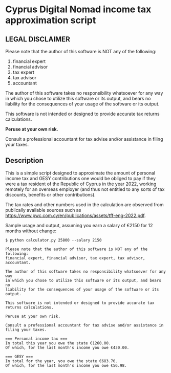 # Cyprus Digital Nomad income tax approximation script

## LEGAL DISCLAIMER

Please note that the author of this software is NOT any of the following:
1. financial expert
2. financial advisor
3. tax expert
4. tax advisor
5. accountant

The author of this software takes no responsibility whatsoever for any way 
in which you chose to utilize this software or its output, and bears no 
liability for the consequences of your usage of the software or its output.

This software is not intended or designed to provide accurate tax returns calculations.

**Peruse at your own risk.**

Consult a professional accountant for tax advise and/or assistance in filing your taxes.

## Description

This is a simple script designed to approximate the amount of personal income tax and GESY contributions one would be obliged to pay if they were a tax resident of the Republic of Cyprus in the year 2022, working remotely for an overseas employer (and thus not entitled to any sorts of tax discounts, benefits or other contributions).

The tax rates and other numbers used in the calculation are observed from publically available sources such as https://www.pwc.com.cy/en/publications/assets/tff-eng-2022.pdf.

Sample usage and output, assuming you earn a salary of €2150 for 12 months without change:
```
$ python calculator.py 25800 --salary 2150

Please note that the author of this software is NOT any of the following:
financial expert, financial advisor, tax expert, tax advisor, accountant.

The author of this software takes no responsibility whatsoever for any way
in which you chose to utilize this software or its output, and bears no
liability for the consequences of your usage of the software or its output.

This software is not intended or designed to provide accurate tax returns calculations.

Peruse at your own risk.

Consult a professional accountant for tax advise and/or assistance in filing your taxes.

=== Personal income tax ===
In total this year you owe the state €1260.00.
Of which, for the last month's income you owe €430.00.

=== GESY ===
In total for the year, you owe the state €683.70.
Of which, for the last month's income you owe €56.98.

```
